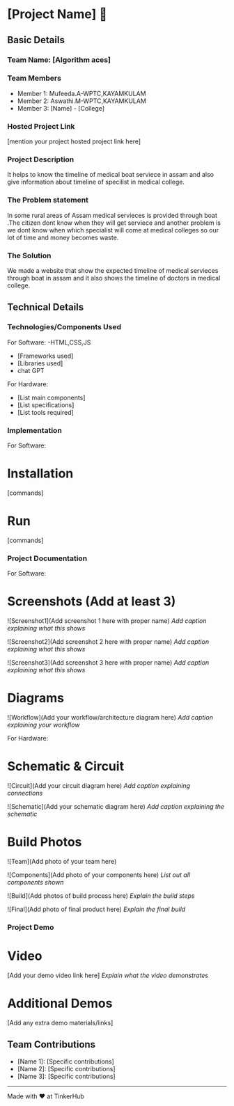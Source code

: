 # [Project Name] 🎯


## Basic Details
### Team Name: [Algorithm aces]


### Team Members
- Member 1: Mufeeda.A-WPTC,KAYAMKULAM
- Member 2: Aswathi.M-WPTC,KAYAMKULAM
- Member 3: [Name] - [College]

### Hosted Project Link
[mention your project hosted project link here]

### Project Description
It helps to know the timeline of medical boat serviece in assam and also give information about timeline of specilist in medical college.

### The Problem statement
In some rural areas of Assam medical servieces is provided through boat .The citizen dont know when they will get serviece and another problem is  we dont know when which specialist will come at medical colleges so our lot of time and money becomes waste. 

### The Solution
We made a website that show the expected timeline of medical servieces through boat in assam and it also shows the timeline of doctors in medical college.

## Technical Details
### Technologies/Components Used
For Software:
-HTML,CSS,JS
- [Frameworks used]
- [Libraries used]
- chat GPT

For Hardware:
- [List main components]
- [List specifications]
- [List tools required]

### Implementation
For Software:
# Installation
[commands]

# Run
[commands]

### Project Documentation
For Software:

# Screenshots (Add at least 3)
![Screenshot1](Add screenshot 1 here with proper name)
*Add caption explaining what this shows*

![Screenshot2](Add screenshot 2 here with proper name)
*Add caption explaining what this shows*

![Screenshot3](Add screenshot 3 here with proper name)
*Add caption explaining what this shows*

# Diagrams
![Workflow](Add your workflow/architecture diagram here)
*Add caption explaining your workflow*

For Hardware:

# Schematic & Circuit
![Circuit](Add your circuit diagram here)
*Add caption explaining connections*

![Schematic](Add your schematic diagram here)
*Add caption explaining the schematic*

# Build Photos
![Team](Add photo of your team here)


![Components](Add photo of your components here)
*List out all components shown*

![Build](Add photos of build process here)
*Explain the build steps*

![Final](Add photo of final product here)
*Explain the final build*

### Project Demo
# Video
[Add your demo video link here]
*Explain what the video demonstrates*

# Additional Demos
[Add any extra demo materials/links]

## Team Contributions
- [Name 1]: [Specific contributions]
- [Name 2]: [Specific contributions]
- [Name 3]: [Specific contributions]

---
Made with ❤️ at TinkerHub
